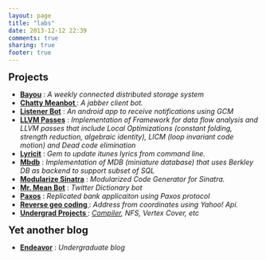 ```yaml
---
layout: page
title: "labs"
date: 2013-12-12 22:39
comments: true
sharing: true
footer: true
---
```


<p><i class="fa fa-coffee fa-5x"> </i> <b style="font-size: 20px;"> Projects </b></p>

<ul class="fa-ul">
<li><i class="fa-li fa fa-twitter"></i> <a href="https://github.com/goyalankit/bayou"><strong>Bayou</strong></a> : <i>  A weekly connected distributed storage system </i> </li>
<li><i class="fa-li fa fa-comment-o"></i> <a href="https://github.com/goyalankit/chatty-meanbot/"><strong> Chatty Meanbot </strong></a> : <i> A jabber client bot. </i> </li>
<li><i class="fa-li fa fa-android"></i> <a href="http://github.com/goyalankit/listenerbot"><strong>Listener Bot</strong></a> : <i> An android app to receive notifications using GCM </i> </li>
<li><i class="fa-li fa fa-android"></i> <a href="http://github.com/goyalankit/compilers-and-llvm"><strong>LLVM Passes</strong></a> : <i> Implementation of Framework for data flow analysis and LLVM passes that include Local Optimizations (constant folding, strength reduction, algebraic identity), LICM (loop invariant code motion) and Dead code elimination </i> </li>
<li><i class="fa-li fa fa-book"></i> <a href="http://github.com/goyalankit/lyricit"><strong>Lyricit</strong></a> : <i> Gem to update itunes lyrics from command line. </i> </li>
<li><i class="fa-li fa fa-book"></i> <a href="http://github.com/goyalankit/mbdb"><strong>Mbdb</strong></a> : <i> Implementation of MDB (miniature database) that uses Berkley DB as backend to support subset of SQL </i> </li>
<li><i class="fa-li fa fa-book"></i> <a href="http://modularize-sinatra.goyalankit.com/"><strong>Modularize Sinatra</strong></a> : <i> Modularized Code Generator for Sinatra. </i> </li>
<li><i class="fa-li fa fa-twitter"></i> <a href="https://github.com/goyalankit/themeanbot"><strong>Mr. Mean Bot</strong></a> : <i> Twitter Dictionary bot </i> </li>
<li><i class="fa-li fa fa-twitter"></i> <a href="https://github.com/goyalankit/paxos"><strong>Paxos</strong></a> : <i>  Replicated bank applicaiton using Paxos protocol  </i> </li>
<li><i class="fa-li fa fa-location-arrow"></i> <a href="https://github.com/goyalankit/reverse-geo-coding"><strong> Reverse geo coding </strong></a> : <i> Address from coordinates using Yahoo! Api. </i> </li>


<li><i class="fa-li fa fa-desktop"></i><a href="https://sites.google.com/a/iitj.ac.in/ankit/Downloads"> <strong> Undergrad Projects </strong></a> : <i> <a href="http://github.com/goyalankit/Sub-Java-Compiler">Compiler</a>, NFS, Vertex Cover, etc </i> </li>

</ul>

<p><i class="fa fa-pencil-square-o fa-5x"> </i> <b style="font-size: 20px;">Yet another blog </b></p>
<ul class="fa-ul">
<li><i class="fa-li fa fa-bullhorn"></i> <a href="http://blog.goyalankit.com/"><strong>Endeavor</strong></a> : <i> Undergraduate blog </i> </li>

</ul>

